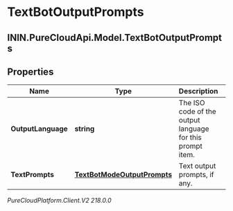 # TextBotOutputPrompts

## ININ.PureCloudApi.Model.TextBotOutputPrompts

## Properties

|Name | Type | Description | Notes|
|------------ | ------------- | ------------- | -------------|
| **OutputLanguage** | **string** | The ISO code of the output language for this prompt item. | |
| **TextPrompts** | [**TextBotModeOutputPrompts**](TextBotModeOutputPrompts) | Text output prompts, if any. | [optional] |



_PureCloudPlatform.Client.V2 218.0.0_
